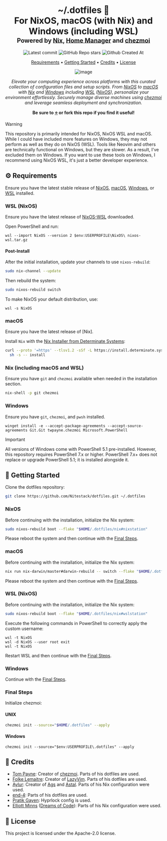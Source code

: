 <div align="center">
<h1>
  ~/.dotfiles&nbsp;📂
  <br/>
  For NixOS, macOS (with Nix) and Windows (including WSL)
  <br/>
  <sup>
    <sub>Powered by <a href="https://nixos.org" target="_blank">Nix</a>, <a href="https://nix-community.github.io/home-manager" target="_blank">Home Manager</a> and <a href="https://chezmoi.io" target="_blank">chezmoi</a></sub>
  </sup>
</h1>

![Latest commit](https://img.shields.io/github/last-commit/Nitestack/dotfiles?style=for-the-badge)
![GitHub Repo stars](https://img.shields.io/github/stars/Nitestack/dotfiles?style=for-the-badge)
![Github Created At](https://img.shields.io/github/created-at/Nitestack/dotfiles?style=for-the-badge)

[Requirements](#️-requirements) • [Getting Started](#-getting-started) • [Credits](#-credits) • [License](#-license)

![image](https://github.com/user-attachments/assets/8bf0be64-a2e5-40b3-aeeb-97f735d63f07)

_Elevate your computing experience across platforms with this curated collection of configuration files and setup scripts. From [NixOS](https://nixos.org) to [macOS](https://apple.com/macos) with [Nix](https://nixos.org) and [Windows](https://microsoft.com/windows) including [WSL](https://learn.microsoft.com/windows/wsl) ([NixOS](https://nix-community.github.io/NixOS-WSL)), personalize your environment effortlessly. Securely manage diverse machines using [chezmoi](https://chezmoi.io) and leverage seamless deployment and synchronization._

<p>
  <strong>Be sure to <a href="#" title="star">⭐️</a> or fork this repo if you find it useful!</strong>
</p>
</div>

> [!WARNING]
> This repository is primarily intended for NixOS, NixOS WSL and macOS. While I could have included more features on Windows, they may not perform as well as they do on NixOS (WSL). Tools like Neovim and others are technically functional on Windows, but they are slower. As a result, I've excluded them on Windows. If you want to use these tools on Windows, I recommend using NixOS WSL, it's just a better developer experience.

## ⚙️ Requirements

Ensure you have the latest stable release of [NixOS](https://nixos.org), [macOS](https://apple.com/macos), [Windows](https://microsoft.com/windows), or [WSL](https://learn.microsoft.com/windows/wsl) installed.

### WSL (NixOS)

Ensure you have the latest release of [NixOS-WSL](https://github.com/nix-community/NixOS-WSL/releases/latest) downloaded.

Open PowerShell and run:

```pwsh
wsl --import NixOS --version 2 $env:USERPROFILE\NixOS\ nixos-wsl.tar.gz
```

#### Post-Install

After the initial installation, update your channels to use `nixos-rebuild`:

```sh
sudo nix-channel --update
```

Then rebuild the system:

```sh
sudo nixos-rebuild switch
```

To make NixOS your default distribution, use:

```pwsh
wsl -s NixOS
```

### macOS

Ensure you have the latest release of [Nix].

Install `Nix` with the [Nix Installer from Determinate Systems](https://determinate.systems):

```sh
curl --proto '=https' --tlsv1.2 -sSf -L https://install.determinate.systems/nix | \
  sh -s -- install
```

### Nix (including macOS and WSL)

Ensure you have `git` and `chezmoi` available when needed in the installation section.

```sh
nix-shell -p git chezmoi
```

### Windows

Ensure you have `git`, `chezmoi`, and `pwsh` installed.

```pwsh
winget install -e --accept-package-agreements --accept-source-agreements Git.Git twpayne.chezmoi Microsoft.PowerShell
```

> [!IMPORTANT]
> All versions of Windows come with PowerShell 5.1 pre-installed. However, this repository requires PowerShell 7.x or higher. PowerShell 7.x+ does not replace or upgrade PowerShell 5.1; it is installed alongside it.

## 🏁 Getting Started

Clone the dotfiles repository:

```sh
git clone https://github.com/Nitestack/dotfiles.git ~/.dotfiles
```

### NixOS

Before continuing with the installation, initialize the Nix system:

```sh
sudo nixos-rebuild boot --flake "$HOME/.dotfiles/nix#nixstation"
```

Please reboot the system and then continue with the [Final Steps](#final-steps).

### macOS

Before continuing with the installation, initialize the Nix system:

```sh
nix run nix-darwin/master#darwin-rebuild -- switch --flake "$HOME/.dotfiles/nix#macstation"
```

Please reboot the system and then continue with the [Final Steps](#final-steps).

### WSL (NixOS)

Before continuing with the installation, initialize the Nix system:

```sh
sudo nixos-rebuild boot --flake "$HOME/.dotfiles/nix#wslstation"
```

Execute the following commands in PowerShell to correctly apply the custom username:

```pwsh
wsl -t NixOS
wsl -d NixOS --user root exit
wsl -t NixOS
```

Restart WSL and then continue with the [Final Steps](#final-steps).

### Windows

Continue with the [Final Steps](#final-steps).

### Final Steps

Initialize chezmoi:

#### UNIX

```sh
chezmoi init --source="$HOME/.dotfiles" --apply
```

#### Windows

```pwsh
chezmoi init --source="$env:USERPROFILE\.dotfiles" --apply
```

## 🙌 Credits

- [Tom Payne](https://github.com/twpayne): Creator of [chezmoi](https://chezmoi.io). Parts of his dotfiles are used.
- [Folke Lemaitre](https://github.com/folke): Creator of [LazyVim](https://github.com/LazyVim/LazyVim). Parts of his dotfiles are used.
- [Aylur](https://github.com/Aylur): Creator of [Ags](https://aylur.github.io/ags-docs) and [Astal](https://aylur.github.io/astal). Parts of his Nix configuration were used.
- [end-4](https://github.com/end-4): Parts of his dotfiles are used.
- [Pratik Gayen](https://github.com/FireDrop6000/hyprland-mydots): Hyprlock config is used.
- [Elliott Minns](https://github.com/elliottminns) ([Dreams of Code](https://www.youtube.com/@dreamsofcode)): Parts of his Nix configuration were used.

## 📝 License

This project is licensed under the Apache-2.0 license.
